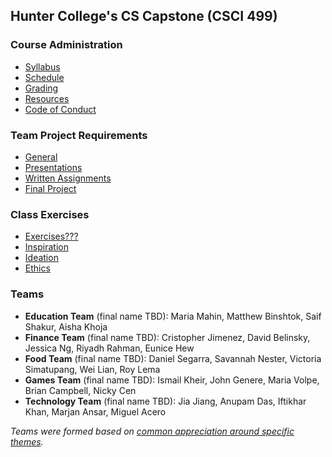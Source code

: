 ## Hunter College's CS Capstone (CSCI 499)

### Course Administration

* [Syllabus](/docs/Syllabus.pdf)
* [Schedule](/docs/Schedule.md)
* [Grading](/docs/Grading.md)
* [Resources](/docs/Resources.md)
* [Code of Conduct](/CODE_OF_CONDUCT.md)

### Team Project Requirements

* [General](/docs/General.md)
* [Presentations](/docs/Presentations.md)
* [Written Assignments](/docs/WrittenAssignments.md)
* [Final Project](/docs/FinalProject.md)

### Class Exercises

* [Exercises???](/exercises/Exercises.md)
* [Inspiration](/exercises/Inspiration.md)
* [Ideation](/exercises/Ideation.md)
* [Ethics](/exercises/Ethics.md)

### Teams

* **Education Team** (final name TBD): Maria Mahin, Matthew Binshtok, Saif Shakur, Aisha Khoja
* **Finance Team** (final name TBD): Cristopher Jimenez, David Belinsky, Jessica Ng, Riyadh Rahman, Eunice Hew
* **Food Team** (final name TBD): Daniel Segarra, Savannah Nester, Victoria Simatupang, Wei Lian, Roy Lema
* **Games Team** (final name TBD): Ismail Kheir, John Genere, Maria Volpe, Brian Campbell, Nicky Cen
* **Technology Team** (final name TBD): Jia Jiang, Anupam Das, Iftikhar Khan, Marjan Ansar, Miguel Acero

_Teams were formed based on [common appreciation around specific themes](/classes/1.30.19/theme-rankings-groupings.xlsx)._
